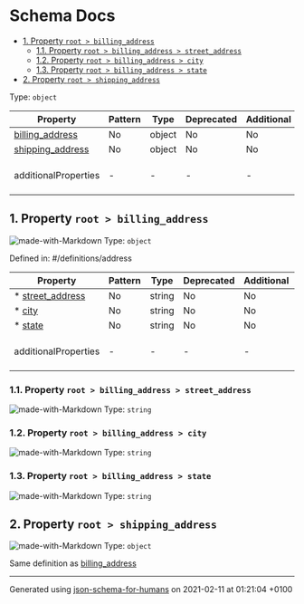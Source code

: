 # Schema Docs

- [1. Property `root > billing_address`](#billing_address)
  - [1.1. Property `root > billing_address > street_address`](#billing_address_street_address)
  - [1.2. Property `root > billing_address > city`](#billing_address_city)
  - [1.3. Property `root > billing_address > state`](#billing_address_state)
- [2. Property `root > shipping_address`](#shipping_address)

Type: `object`

| Property | Pattern | Type | Deprecated | Additional | Description |
| -------- | ------- | ---- | ---------- | ---------- | ----------- |
| [billing_address](#billing_address)|No|object|No| No|-|
| [shipping_address](#shipping_address)|No|object|No| No|-|
  | additionalProperties | - | - | - | - |  [![made-with-Markdown](https://img.shields.io/badge/Any%20type-allowed-green)](# "Additional Properties of any type are allowed.") | - |        

## <a name="billing_address"></a>1. Property `root > billing_address`

![made-with-Markdown](https://img.shields.io/badge/Optional-yellow)
Type: `object`

Defined in: #/definitions/address

| Property | Pattern | Type | Deprecated | Additional | Description |
| -------- | ------- | ---- | ---------- | ---------- | ----------- |
|*  [street_address](#billing_address_street_address)|No|string|No| No|-|
|*  [city](#billing_address_city)|No|string|No| No|-|
|*  [state](#billing_address_state)|No|string|No| No|-|
  | additionalProperties | - | - | - | - |  [![made-with-Markdown](https://img.shields.io/badge/Any%20type-allowed-green)](# "Additional Properties of any type are allowed.") | - |        

### <a name="billing_address_street_address"></a>1.1. Property `root > billing_address > street_address`

![made-with-Markdown](https://img.shields.io/badge/Required-blue)
Type: `string`

### <a name="billing_address_city"></a>1.2. Property `root > billing_address > city`

![made-with-Markdown](https://img.shields.io/badge/Required-blue)
Type: `string`

### <a name="billing_address_state"></a>1.3. Property `root > billing_address > state`

![made-with-Markdown](https://img.shields.io/badge/Required-blue)
Type: `string`

## <a name="shipping_address"></a>2. Property `root > shipping_address`

![made-with-Markdown](https://img.shields.io/badge/Optional-yellow)
Type: `object`

Same definition as [billing_address](#billing_address)

----------------------------------------------------------------------------------------------------------------------------
Generated using [json-schema-for-humans](https://github.com/coveooss/json-schema-for-humans) on 2021-02-11 at 01:21:04 +0100